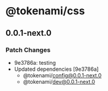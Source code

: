 # @tokenami/css

## 0.0.1-next.0

### Patch Changes

- 9e3786a: testing
- Updated dependencies [9e3786a]
  - @tokenami/config@0.0.1-next.0
  - @tokenami/dev@0.0.1-next.0
